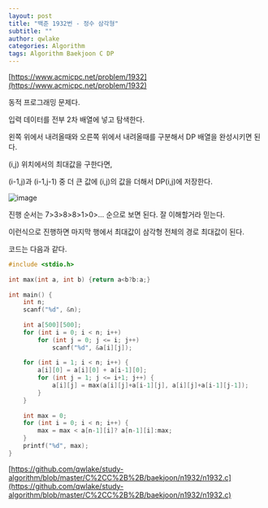 ```yaml
---
layout: post
title: "백준 1932번 - 정수 삼각형"
subtitle: ""
author: qwlake
categories: Algorithm
tags: Algorithm Baekjoon C DP
---
```


[https://www.acmicpc.net/problem/1932](https://www.acmicpc.net/problem/1932)

동적 프로그래밍 문제다.

입력 데이터를 전부 2차 배열에 넣고 탐색한다.

왼쪽 위에서 내려올때와 오른쪽 위에서 내려올때를 구분해서 DP 배열을 완성시키면 된다.

(i,j) 위치에서의 최대값을 구한다면,

(i-1,j)과 (i-1,j-1) 중 더 큰 값에 (i,j)의 값을 더해서 DP(i,j)에 저장한다.

![image](https://user-images.githubusercontent.com/41278416/89265950-3c9fac80-d670-11ea-97b1-84cb52bd238f.png)

진행 순서는 7>3>8>8>1>0>... 순으로 보면 된다. 잘 이해할거라 믿는다.

이런식으로 진행하면 마지막 행에서 최대값이 삼각형 전체의 경로 최대값이 된다.

코드는 다음과 같다.

```c
#include <stdio.h>
 
int max(int a, int b) {return a<b?b:a;}
 
int main() {
    int n;
    scanf("%d", &n);
    
    int a[500][500];
    for (int i = 0; i < n; i++)
        for (int j = 0; j <= i; j++)
            scanf("%d", &a[i][j]);
 
    for (int i = 1; i < n; i++) {
        a[i][0] = a[i][0] + a[i-1][0];
        for (int j = 1; j <= i+1; j++) {
            a[i][j] = max(a[i][j]+a[i-1][j], a[i][j]+a[i-1][j-1]);
        }
    }
 
    int max = 0;
    for (int i = 0; i < n; i++) {
        max = max < a[n-1][i]? a[n-1][i]:max;
    }
    printf("%d", max);
}
```

[https://github.com/qwlake/study-algorithm/blob/master/C%2CC%2B%2B/baekjoon/n1932/n1932.c](https://github.com/qwlake/study-algorithm/blob/master/C%2CC%2B%2B/baekjoon/n1932/n1932.c)